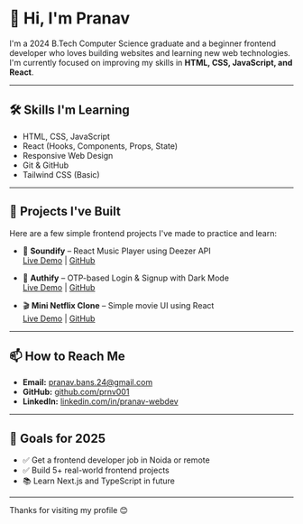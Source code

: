 # 👋 Hi, I'm Pranav

I'm a 2024 B.Tech Computer Science graduate and a beginner frontend developer who loves building websites and learning new web technologies. I'm currently focused on improving my skills in **HTML, CSS, JavaScript, and React**.

---

## 🛠️ Skills I'm Learning

- HTML, CSS, JavaScript
- React (Hooks, Components, Props, State)
- Responsive Web Design
- Git & GitHub
- Tailwind CSS (Basic)

---

## 🌱 Projects I've Built

Here are a few simple frontend projects I've made to practice and learn:

- 🎵 **Soundify** – React Music Player using Deezer API  
  [Live Demo](https://soundify-pranav.vercel.app) | [GitHub](https://github.com/prnv001/soundify)

- 🔐 **Authify** – OTP-based Login & Signup with Dark Mode  
  [Live Demo](https://authify-pranav.vercel.app) | [GitHub](https://github.com/prnv001/authify)

- 🎬 **Mini Netflix Clone** – Simple movie UI using React  
  [Live Demo](https://netflix-clone-pranav.vercel.app) | [GitHub](https://github.com/prnv001/netflix-clone)

---

## 📫 How to Reach Me

- **Email:** pranav.bans.24@gmail.com
- **GitHub:** [github.com/prnv001](https://github.com/prnv001)
- **LinkedIn:** [linkedin.com/in/pranav-webdev](https://www.linkedin.com/in/pranav-webdev)

---

## 🎯 Goals for 2025

- ✅ Get a frontend developer job in Noida or remote
- ✅ Build 5+ real-world frontend projects
- 📚 Learn Next.js and TypeScript in future

---

Thanks for visiting my profile 😊
